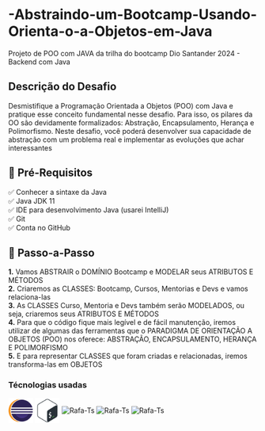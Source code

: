 # -Abstraindo-um-Bootcamp-Usando-Orienta-o-a-Objetos-em-Java
Projeto de POO com JAVA da trilha do bootcamp Dio Santander 2024 - Backend com Java

## Descrição do Desafio
Desmistifique a Programação Orientada a Objetos (POO) com Java e pratique esse conceito fundamental nesse desafio. Para isso, os pilares da OO são devidamente formalizados: Abstração, Encapsulamento, Herança e Polimorfismo. Neste desafio, você poderá desenvolver sua capacidade de abstração com um problema real e implementar as evoluções que achar interessantes

<h2>🛑 Pré-Requisitos</h2>

<p>
✅ Conhecer a sintaxe da Java<br>
✅ Java JDK 11<br>
✅ IDE para desenvolvimento Java (usarei IntelliJ)<br>
✅ Git<br>
✅ Conta no GitHub<br>
</p>
<h2> 👣 Passo-a-Passo</h2>

<p>
<strong>	1.</strong> Vamos ABSTRAIR o DOMÍNIO Bootcamp e MODELAR seus ATRIBUTOS E MÉTODOS <br>
<strong>	2.</strong> Criaremos as CLASSES: Bootcamp, Cursos, Mentorias e Devs e vamos relaciona-las <br>
<strong>	3.</strong> As CLASSES Curso, Mentoria e Devs também serão MODELADOS, ou seja, criaremos seus ATRIBUTOS E MÉTODOS <br> 
<strong>	4.</strong> Para que o código fique mais legível e de fácil manutenção, iremos utilizar de algumas das ferramentas que o PARADIGMA DE ORIENTAÇÃO A OBJETOS (POO) nos oferece: ABSTRAÇÃO, ENCAPSULAMENTO, HERANÇA E POLIMORFISMO <br>
<strong>	5.</strong> E para representar CLASSES que foram criadas e relacionadas, iremos transforma-las em OBJETOS<br>
</p>

 <h3>Técnologias usadas</h3>
<div>
  <img align="center" alt="Rafa-Ts" height="50" width="50" padding="0.5px" src="https://github.com/devicons/devicon/blob/master/icons/eclipse/eclipse-original.svg"/>
  <img align="center" alt="Rafa-Ts" height="50" width="50" padding="0.5px" src="https://github.com/devicons/devicon/blob/master/icons/bash/bash-original.svg"/>
  <img align="center" alt="Rafa-Ts" height="50" width="50" padding="0.5px" src="https://cdn.jsdelivr.net/gh/devicons/devicon/icons/linux/linux-original.svg" /> 
  <img align="center" alt="Rafa-Ts" height="50" width="50" padding="0.5px" src="https://cdn.jsdelivr.net/gh/devicons/devicon/icons/java/java-original-wordmark.svg" />
  <img align="center" alt="Rafa-Ts" height="50" width="50" padding="0.5px" src="https://cdn.jsdelivr.net/gh/devicons/devicon/icons/git/git-plain-wordmark.svg" />
</div>
